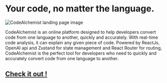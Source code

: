 # Your code, no matter the language.

![CodeAlchemist landing page image](./public/Code%20alchemist-3.jpg)

CodeAlchemist is an online platform designed to help developers convert code from one language to another, quickly and accurately. With real-time code analysis, it can explain any given piece of code. Powered by ReactJs, OpenAI api and Zustand for state management and React Router for routing, CodeAlchemist is the perfect tool for developers who need to quickly and accurately convert code from one language to another.

## [Check it out !](#)
